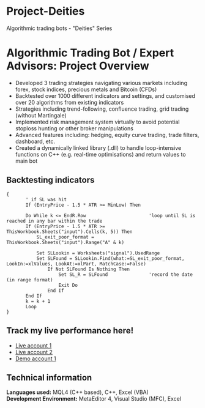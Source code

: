 # Project-Deities
Algorithmic trading bots - "Deities" Series

# Algorithmic Trading Bot / Expert Advisors: Project Overview
* Developed 3 trading strategies navigating various markets including forex, stock indices, precious metals and Bitcoin (CFDs)
* Backtested over 1000 different indicators and settings, and customised over 20 algorithms from existing indicators
* Strategies including trend-following, confluence trading, grid trading (without Martingale)
* Implemented risk management system virtually to avoid potential stoploss hunting or other broker manipulations
* Advanced features including: hedging, equity curve trading, trade filters, dashboard, etc.
* Created a dynamically linked library (.dll) to handle loop-intensive functions on C++ (e.g. real-time optimisations) and return values to main bot

## Backtesting indicators

```
{
       ' if SL was hit
       If (EntryPrice - 1.5 * ATR >= MinLow) Then
            
       Do While k <= EndR.Row                       'loop until SL is reached in any bar within the trade
       If (EntryPrice - 1.5 * ATR >= ThisWorkbook.Sheets("input").Cells(k, 5)) Then
           SL_exit_poor_format = ThisWorkbook.Sheets("input").Range("A" & k)
                
           Set SLLookin = Worksheets("signal").UsedRange
           Set SLFound = SLLookin.Find(what:=SL_exit_poor_format, LookIn:=xlValues, LookAt:=xlPart, MatchCase:=False)
               If Not SLFound Is Nothing Then
                   Set SL_R = SLFound               'record the date (in range format)
                   Exit Do
               End If
       End If
       k = k + 1
       Loop
}
``` 

## Track my live performance here!
* [Live account 1](https://www.mql5.com/en/signals/1530022?utm_source=www.twitter.com&utm_campaign=en.signals.sharing.desktop&date=1653775200)
* [Live account 2](https://www.mql5.com/en/signals/1350008?utm_source=www.twitter.com&utm_campaign=en.signals.sharing.desktop&date=1653775200)
* [Demo account 1](https://www.mql5.com/en/signals/1546848?utm_source=www.twitter.com&utm_campaign=en.signals.sharing.desktop&date=1653775200)

## Technical information
**Languages used:** MQL4 (C++ based), C++, Excel (VBA)  
**Development Environment:** MetaEditor 4, Visual Studio (MFC), Excel
